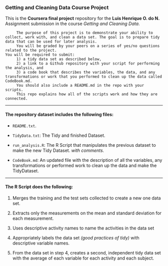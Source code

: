 ### Getting and Cleaning Data Course Project

This is the **Coursera final project** repository for the **Luis Henrique O. do N.** Assignment submission in the course *Getting and Cleaning Data*. 

```{r}
     The purpose of this project is to demonstrate your ability to collect, work with, and clean a data set. The goal is to prepare tidy data that can be used for later analysis. 
     You will be graded by your peers on a series of yes/no questions related to the project. 
You will be required to submit: 
     1) a tidy data set as described below, 
     2) a link to a Github repository with your script for performing the analysis, and 
     3) a code book that describes the variables, the data, and any transformations or work that you performed to clean up the data called CodeBook.md. 
     You should also include a README.md in the repo with your scripts.
     This repo explains how all of the scripts work and how they are connected.
```
-------

#### The repository dataset includes the following files:

- `README.txt`.

- `TidyData.txt`: The Tidy and finished Dataset.

- `run_analysis.R`: The R Script that manipulates the previous dataset to make the new Tidy Dataset. *with comments.*

- `CodeBook.md`: An updated file with the description of all the variables, any transformations or performed work to clean up the data and make the TidyDataset.

-------

#### The R Script does the following:

1. Merges the training and the test sets collected to create a new one data set.

2. Extracts only the measurements on the mean and standard deviation for each measurement.

3. Uses descriptive activity names to name the activities in the data set

4. Appropriately labels the data set *(good practices of tidy)* with descriptive variable names.

5. From the data set in step 4, creates a second, independent tidy data set with the average of each variable for each activity and each subject.

